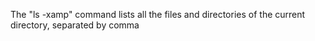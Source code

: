 The "ls -xamp" command lists all the files and directories of the current directory, separated by comma
